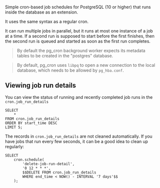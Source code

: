 Simple cron-based job schedules for PostgreSQL (10 or higher) that runs inside the database as an extension.

It uses the same syntax as a regular cron.

It can run multiple jobs in parallel, but it runs at most one instance of a job at a time. If a second run is supposed to start before the first finishes, then the second run is queued and started as soon as the first run completes.

>By default the pg_cron background worker expects its metadata tables to be created in the "postgres" database.

>By default, pg_cron uses `libpq` to open a new connection to the local database, which needs to be allowed by `pg_hba.conf`.
## Viewing job run details
You can view the status of running and recently completed job runs in the `cron.job_run_details`

```PostgreSQL
SELECT
	*
FROM cron.job_run_details
ORDER BY start_time DESC
LIMIT 5;
```

The records in `cron.job_run_details` are not cleaned automatically. If you have jobs that run every few seconds, it can be a good idea to clean up regularly:
```PostgreSQL
SELECT
	cron.schedule(
		'delete-job-run-detail',
		'0 12 * * *', 
		$$DELETE FROM cron.job_run_details 
		WHERE end_time < NOW() - INTERVAL '7 days'$$
	);
```